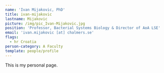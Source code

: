 ```yaml
---
name: 'Ivan Mijakovic, PhD'
title: ivan-mijakovic
lastname: Mijakovic
picture: /img/pic_Ivan-Mijakovic.jpg
position: 'Professor, Bacterial Systems Biology & Director of AoA LSE'
email: 'ivan.mijakovic [at] chalmers.se'
flags:
  - hr Croatia
person-category: A Faculty
template: people/profile
---
```

This is my personal page.
